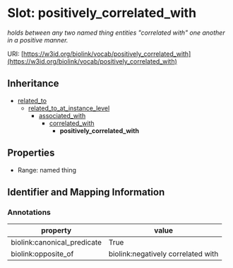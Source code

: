 # Slot: positively_correlated_with
_holds between any two named thing entities "correlated with" one another in a positive manner._


URI: [https://w3id.org/biolink/vocab/positively_correlated_with](https://w3id.org/biolink/vocab/positively_correlated_with)




## Inheritance

* [related_to](related_to.md)
    * [related_to_at_instance_level](related_to_at_instance_level.md)
        * [associated_with](associated_with.md)
            * [correlated_with](correlated_with.md)
                * **positively_correlated_with**



## Properties

 * Range: named thing



## Identifier and Mapping Information





### Annotations

| property | value |
| --- | --- |
| biolink:canonical_predicate | True |
| biolink:opposite_of | biolink:negatively correlated with |


